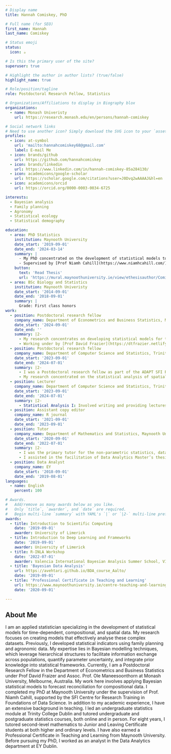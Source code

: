 ```yaml
---
# Display name
title: Hannah Comiskey, PhD

# Full name (for SEO)
first_name: Hannah
last_name: Comiskey

# Status emoji
status:
  icon: ☕️

# Is this the primary user of the site?
superuser: true

# Highlight the author in author lists? (true/false)
highlight_name: true

# Role/position/tagline
role: Postdoctoral Research Fellow, Statistics

# Organizations/Affiliations to display in Biography blox
organizations:
  - name: Monash Univeristy
    url: https://research.monash.edu/en/persons/hannah-comiskey

# Social network links
# Need to use another icon? Simply download the SVG icon to your `assets/media/icons/` folder.
profiles:
  - icon: at-symbol
    url: 'mailto:hannahcomiskey68@gmail.com'
    label: E-mail Me
  - icon: brands/github
    url: https://github.com/hannahcomiskey
  - icon: brands/linkedin
    url: https://www.linkedin.com/in/hannah-comiskey-85a284130/
  - icon: academicons/google-scholar
    url: https://scholar.google.com/citations?user=J0Dvq2wAAAAJ&hl=en
  - icon: academicons/orcid
    url: https://orcid.org/0000-0003-0034-6725

interests:
  - Bayesian analysis
  - Family planning
  - Agronomy
  - Statistical ecology
  - Statistical demography

education:
  - area: PhD Statistics
    institution: Maynooth University
    date_start: '2019-09-01'
    date_end: '2024-03-14'
    summary: |
      - My PhD concentrated on the development of statistical models to assess the contributions of the public and private sectors to the supply of modern contraceptives in low- and middle-income countries. 
      - Supervised by [Prof Niamh Cahill](https://www.niamhcahill.com/) and [Prof Leontine Alkema](https://leontinealkema.github.io/alkema_lab/). 
    button:
      text: 'Read Thesis'
      url: 'https://mural.maynoothuniversity.ie/view/ethesisauthor/Comiskey=3AHannah=3A=3A.html'
  - area: BSc Biology and Statistics
    institution: Maynooth Univeristy
    date_start: '2014-09-01'
    date_end: '2018-09-01'
    summary: |
      Grade: First class honors
work:
  - position: Postdoctoral research fellow
    company_name: Department of Econometrics and Business Statistics, Monash University, Melbourne, Australia.
    date_start: '2024-09-01'
    date_end: ''
    summary: |2-
      - My research concentrates on developing statistical models for the analysis of time dependent, compositional and/or spatial data. I am also working in working in forecast reconciliation for compositional data with Bayesian statistical models. 
      - Working under by [Prof David Frazier](https://dtfrazier.netlify.app/) and [Assoc. Prof Ole Maneesoonthorn](https://sites.google.com/view/o-maneesoonthorn). 
  - position: Postdoctoral research fellow
    company_name: Department of Computer Science and Statistics, Trinity College, Dublin, Ireland.
    date_start: '2023-09-01'
    date_end: '2024-07-01'
    summary: |2-
      - I was a Postdoctoral research fellow as part of the ADAPT SFI Research Centre for AI-Driven Digital Content Technology. There, I worked on the LegacyNet project and the LegumeLegacy Doctoral Network.
      - My research concentrated on the statistical analysis of spatial and temporal trends in multi-species grassland mixtures.
  - position: Lecturer
    company_name: Department of Computer Science and Statistics, Trinity College, Dublin, Ireland.
    date_start: '2023-09-01'
    date_end: '2024-07-01'
    summary: |2-
      - Statistical Analysis I: Involved writing and providing lectures, online assessment materials and examinations for an undergraduate level course on statistical analysis.
  - position: Assistant copy editor
    company_name: R journal
    date_start: '2021-09-01'
    date_end: '2023-09-01'
  - position: Tutor
    company_name: Department of Mathematics and Statistics, Maynooth University, Ireland.
    date_start: '2020-09-01'
    date_end: '2022-07-01'
    summary: |2-
      - I was the primary tutor for the non-parametric statistics, data analysis and Bayesian analysis courses.
      - I assisted in the facilitation of Data Analytics Master’s thesis projects in 2021.
  - position: Data Analyst
    company_name: EY
    date_start: '2018-09-01'
    date_end: '2019-08-01'
languages:
  - name: English
    percent: 100

# Awards.
#   Add/remove as many awards below as you like.
#   Only `title`, `awarder`, and `date` are required.
#   Begin multi-line `summary` with YAML's `|` or `|2-` multi-line prefix and indent 2 spaces below.
awards:
  - title: Introduction to Scientific Computing
    date: '2019-09-01'
    awarder: University of Limerick
  - title: Introduction to Deep Learning and Frameworks
    date: '2019-09-01'
    awarder: University of Limerick
  - title: R-INLA Workshop
    date: '2022-07-01'
    awarder: Valencia International Bayesian Analysis Summer School, VIBASS5 2022.
  - title: 'Bayesian Data Analysis'
    url: https://avehtari.github.io/BDA_course_Aalto/
    date: '2019-09-01'
  - title: 'Professional Certificate in Teaching and Learning'
    url: https://www.maynoothuniversity.ie/centre-teaching-and-learning/accredited-programmes/professional-certificate-teaching-and-learning
    date: '2020-09-01'

---
```


## About Me

I am an applied statistician specializing in the development of statistical models for time-dependent, compositional, and spatial data. My research focuses on creating models that effectively analyse these complex datasets. Previously, I developed statistical indicators using family planning and agronomic data. My expertise lies in Bayesian modelling techniques, which leverage hierarchical structures to facilitate information exchange across populations, quantify parameter uncertainty, and integrate prior knowledge into statistical frameworks.
Currently, I am a Postdoctoral Research Fellow in the Department of Econometrics and Business Statistics under Prof David Fraizer and Assoc. Prof. Ole Maneesoonthorn at Monash University, Melbourne, Australia. My work here involves applying Bayesian statistical models to forecast reconciliation for compositional data. I completed my PhD at Maynooth University under the supervision of Prof. Niamh Cahill, supported by the SFI Centre for Research Training in Foundations of Data Science. 
In addition to my academic experience, I have an extensive background in teaching. I led an undergraduate statistics module at Trinity College Dublin and tutored undergraduate and postgraduate statistics courses, both online and in person. For eight years, I tutored second-level mathematics to Junior and Leaving Certificate students at both higher and ordinary levels. I have also earned a Professional Certificate in Teaching and Learning from Maynooth University. Before pursuing my PhD, I worked as an analyst in the Data Analytics department at EY Dublin.

